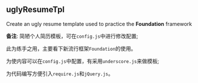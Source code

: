 ## uglyResumeTpl

Create an ugly resume template used to practice the **Foundation** framework

**备注**: 简陋个人简历模板，可在`config.js`中进行修改配置; 

此为练手之用，主要看下新流行框架`Foundation`的使用。

为使内容可以在`config.js`中配置，有采用`underscore.js`来做模板;

为代码编写方便引入`require.js`和`jQuery.js`。